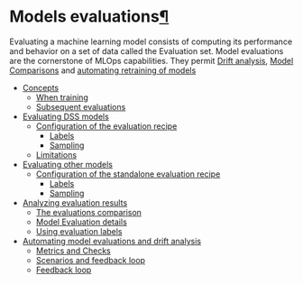 Models evaluations[¶](#models-evaluations "Permalink to this heading")
======================================================================


Evaluating a machine learning model consists of computing its performance and behavior on a set of data called the Evaluation set. Model evaluations are the cornerstone of MLOps capabilities. They permit [Drift analysis](../drift-analysis/index.html), [Model Comparisons](../model-comparisons/index.html) and [automating retraining of models](automating.html)



* [Concepts](concepts.html)
	+ [When training](concepts.html#when-training)
	+ [Subsequent evaluations](concepts.html#subsequent-evaluations)
* [Evaluating DSS models](dss-models.html)
	+ [Configuration of the evaluation recipe](dss-models.html#configuration-of-the-evaluation-recipe)
		- [Labels](dss-models.html#labels)
		- [Sampling](dss-models.html#sampling)
	+ [Limitations](dss-models.html#limitations)
* [Evaluating other models](external-models.html)
	+ [Configuration of the standalone evaluation recipe](external-models.html#configuration-of-the-standalone-evaluation-recipe)
		- [Labels](external-models.html#labels)
		- [Sampling](external-models.html#sampling)
* [Analyzing evaluation results](analyzing-evaluations.html)
	+ [The evaluations comparison](analyzing-evaluations.html#the-evaluations-comparison)
	+ [Model Evaluation details](analyzing-evaluations.html#model-evaluation-details)
	+ [Using evaluation labels](analyzing-evaluations.html#using-evaluation-labels)
* [Automating model evaluations and drift analysis](automating.html)
	+ [Metrics and Checks](automating.html#metrics-and-checks)
	+ [Scenarios and feedback loop](automating.html#scenarios-and-feedback-loop)
	+ [Feedback loop](automating.html#feedback-loop)